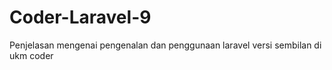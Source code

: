 # Coder-Laravel-9
Penjelasan mengenai pengenalan dan penggunaan laravel versi sembilan di ukm coder
